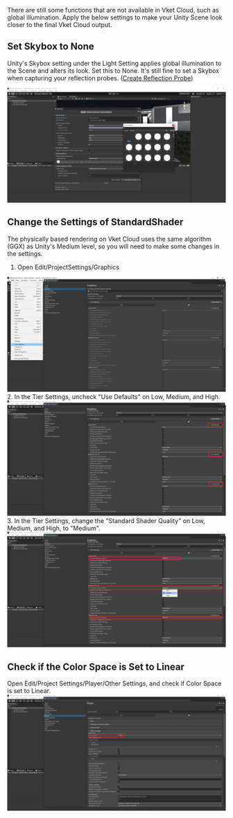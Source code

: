 There are still some functions that are not available in Vket Cloud, such as global illumination.
Apply the below settings to make your Unity Scene look closer to the final Vket Cloud output.

## Set Skybox to None
Unity's Skybox setting under the Light Setting applies global illumination to the Scene and alters its look. Set this to None.
It's still fine to set a Skybox when capturing your reflection probes. ([Create Reflection Probe](./he_ReflectionProbe.md))

<img src="he_image/スクリーンショット 2022-05-13 135911.jpg">

## Change the Settings of StandardShader

The physically based rendering on Vket Cloud uses the same algorithm (GGX) as Unity's Medium level, so you will need to make some changes in the settings.

1. Open Edit/ProjectSettings/Graphics
<img src="he_image/スクリーンショット 2022-05-13 141258.jpg">
2. In the Tier Settings, uncheck "Use Defaults" on Low, Medium, and High. 
<img src="he_image/スクリーンショット 2022-05-13 141452.jpg">
3. In the Tier Settings, change the "Standard Shader Quality" on Low, Medium, and High, to "Medium".
<img src="he_image/スクリーンショット 2022-05-13 141630.jpg">

## Check if the Color Space is Set to Linear
Open Edit/Project Settings/Player/Other Settings, and check if Color Space is set to Linear.
<img src="he_image/スクリーンショット 2022-05-13 143143.jpg">